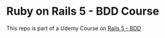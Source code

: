 # Ruby on Rails 5 - BDD Course

This repo is part of a Udemy Course on [Rails 5 - BDD](https://www.udemy.com/ruby-rails-5-bdd-rspec-capybara/)
